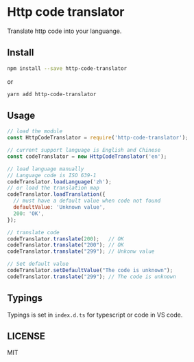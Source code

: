 # Http code translator

Translate http code into your languange.

## Install

```bash
npm install --save http-code-translator
```
or
```bash
yarn add http-code-translator
```

## Usage

```javascript
// load the module
const HttpCodeTranslator = require('http-code-translator');

// current support language is English and Chinese
const codeTranslator = new HttpCodeTranslator('en');

// load language manually
// Language code is ISO 639-1
codeTranslator.loadLanguage('zh');
// or load the translation map
codeTranslator.loadTranslation({
  // must have a default value when code not found
  defaultValue: 'Unknown value',
  200: 'OK',
});

// translate code
codeTranslator.translate(200);   // OK
codeTranslator.translate("200"); // OK
codeTranslator.translate("299"); // Unkonw value

// Set default value
codeTranslator.setDefaultValue("The code is unknown");
codeTranslator.translate("299"); // The code is unknown
```

## Typings

Typings is set in `index.d.ts` for typescript or code in VS code.

## LICENSE

MIT